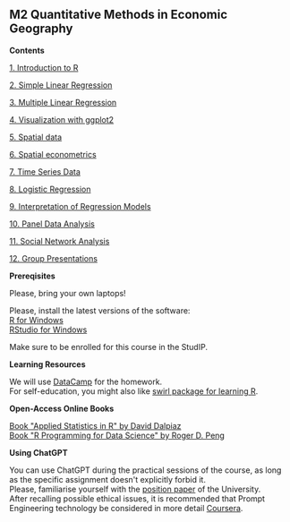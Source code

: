 ## M2 Quantitative Methods in Economic Geography

**Contents**   


[1. Introduction to R](code/01_intro.md)

[2. Simple Linear Regression](code/02_linear.md)

[3. Multiple Linear Regression](code/03_multiple.md)

[4. Visualization with ggplot2](code/04_visual.md)

[5. Spatial data](code/05_spatial_data.md)

[6. Spatial econometrics](code/06_spatial_econometrics.md)

[7. Time Series Data](code/07_time.md)

[8. Logistic Regression](code/08_logistic.md)

[9. Interpretation of Regression Models](code/09_interpret.md)

[10. Panel Data Analysis](code/10_panel.md)

[11. Social Network Analysis](code/11_network.md)   

[12. Group Presentations](code/12_final.md)


**Prereqisites**  

Please, bring your own laptops!   

Please, install the latest versions of the software:   
[R for Windows](https://cran.r-project.org/bin/windows/base/)   
[RStudio for Windows](https://www.rstudio.com/products/rstudio/)    

Make sure to be enrolled for this course in the StudIP.  


**Learning Resources**    


We will use [DataCamp](https://www.datacamp.com/courses) for the homework.    
For self-education, you might also like [swirl package for learning R](https://swirlstats.com/).


**Open-Access Online Books**    


[Book "Applied Statistics in R" by David Dalpiaz](https://book.stat420.org)    
[Book "R Programming for Data Science" by Roger D. Peng](https://bookdown.org/rdpeng/rprogdatascience)

**Using ChatGPT**     

You can use ChatGPT during the practical sessions of the course, as long as the specific assignment doesn't explicitly forbid it.  
Please, familiarise yourself with the [position paper](https://www.intern.uni-hannover.de/fileadmin/luh/content/studiengangsplanung_intern/LUH-Positionspapier-KI_EN.pdf) of the University.  
After recalling possible ethical issues, it is recommended that Prompt Engineering technology be considered in more detail [Coursera](https://www.coursera.org/learn/prompt-engineering). 
